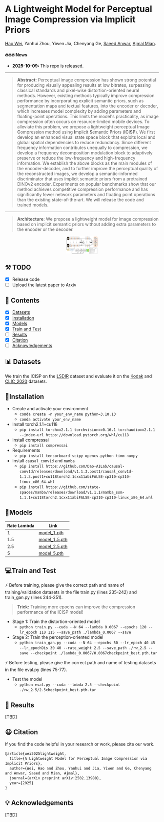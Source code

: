 # A Lightweight Model for Perceptual Image Compression via Implicit Priors

[Hao Wei](https://scholar.google.com.hk/citations?user=hhNFVW0AAAAJ&hl=zh-CN), Yanhui Zhou, Yiwen Jia, Chenyang Ge, [Saeed Anwar](https://scholar.google.com.hk/citations?user=vPJIHywAAAAJ&hl=zh-CN), [Ajmal Mian](https://scholar.google.com.hk/citations?user=X589yaIAAAAJ&hl=zh-CN).

#### 🔥🔥🔥 News

- **2025-10-09:** This repo is released.

---
> **Abstract:** Perceptual image compression has shown strong potential for producing visually appealing results at low bitrates, surpassing classical standards and pixel-wise distortion-oriented neural methods.
However, existing methods typically improve compression performance by incorporating explicit semantic priors, such as segmentation maps and textual features, into the encoder or decoder, which increases model complexity by adding parameters and floating-point operations. This limits the model's practicality, as image compression often occurs on resource-limited mobile devices.
To alleviate this problem, we propose a lightweight perceptual **I**mage **C**ompression method using **I**mplicit **S**emantic **P**riors (**ICISP**). 
We first develop an enhanced visual state space block that exploits local and global spatial dependencies to reduce redundancy. 
Since different frequency information contributes unequally to compression, we develop a frequency decomposition modulation block to adaptively preserve or reduce the low-frequency and high-frequency information.
We establish the above blocks as the main modules of the encoder-decoder, and to further improve the perceptual quality of the reconstructed images, 
we develop a semantic-informed discriminator that uses implicit semantic priors from a pretrained DINOv2 encoder. 
Experiments on popular benchmarks show that our method achieves competitive compression performance and has significantly fewer network parameters and floating point operations than the existing state-of-the-art.
We will release the code and trained models.
---
>**Architecture:** We propose a lightweight model for image compression based on implicit semantic priors without adding extra parameters to the encoder or the decoder.
<center>
<img src="./assets/arch.png"  style="zoom: 10%;"/>
</center>

## ⚒️ TODO

* [x] Release code
* [ ] Upload the latest paper to Arxiv

## 🔗 Contents

- [x] [Datasets](#Datasets)
- [x] [Installation](#Installation) 
- [x] [Models](#Models)
- [x] [Train and Test](#TrainAndTest)
- [ ] [Results](#Results)
- [x] [Citation](#Citation)
- [ ] [Acknowledgements](#Acknowledgements)

## <a name="datasets"></a>📊 Datasets
We train the ICISP on the [LSDIR](https://ofsoundof.github.io/lsdir-data/) dataset and evaluate it on the [Kodak](https://r0k.us/graphics/kodak/) and [CLIC_2020](https://clic2025.compression.cc/) datasets.

## <a name="installation"></a>:wrench:Installation
- Create and activate your environment
  - `conda create -n your_env_name python=3.10.13`
  - `conda activate your_env_name`
- Install torch2.1.1+cu118
  - `pip install torch==2.1.1 torchvision==0.16.1 torchaudio==2.1.1 --index-url https://download.pytorch.org/whl/cu118`
- Install compressai
  - `pip install compressai`
- Requirements
  - `pip install tensorboard scipy opencv-python timm numpy`
- Install ``causal_conv1d`` and ``mamba``
  - `pip install https://github.com/Dao-AILab/causal-conv1d/releases/download/v1.1.3.post1/causal_conv1d-1.1.3.post1+cu118torch2.1cxx11abiFALSE-cp310-cp310-linux_x86_64.whl`
  - `pip install https://github.com/state-spaces/mamba/releases/download/v1.1.1/mamba_ssm-1.1.1+cu118torch2.1cxx11abiFALSE-cp310-cp310-linux_x86_64.whl`

## <a name="models"></a>:dna:Models
| Rate Lambda | Link |
|--------|------|
|1   |  [model_1.pth](https://drive.google.com/drive/folders/1VIr_8j4gy69C2M4-gmtxGDaRGnGdnp0P)  |
|1.5 |  [model_1.5.pth](https://drive.google.com/drive/folders/1VIr_8j4gy69C2M4-gmtxGDaRGnGdnp0P)  |
|2.5 |  [model_2.5.pth](https://drive.google.com/drive/folders/1VIr_8j4gy69C2M4-gmtxGDaRGnGdnp0P)  |
|5 |  [model_5.pth](https://drive.google.com/drive/folders/1VIr_8j4gy69C2M4-gmtxGDaRGnGdnp0P)  |

## <a name='trainandtest'></a>:computer:Train and Test
:zap: Before training, please give the correct path and name of training/validation datasets in the file train.py (lines 235-242) and train_gan.py (lines 244-251).
>**Trick:** Training more epochs can improve the compression performance of the ICISP model!
- Stage 1: Train the distortion-oriented model
  - `python train.py --cuda --N 64 --lambda 0.0067 --epochs 120 --lr_epoch 110 115 --save_path ./lambda_0.0067 --save`
- Stage 2: Train the perception-oriented model
  - `python train_gan.py --cuda --N 64 --epochs 50 --lr_epoch 40 45 --lr_epochDis 30 40 --rate_weight 2.5 --save_path ./rw_2.5 --save --checkpoint ./lambda_0.0067/0.0067checkpoint_best.pth.tar `

:zap: Before testing, please give the correct path and name of testing datasets in the file eval.py (lines 75-77).
- Test the model
   - `python eval.py --cuda --lmbda 2.5 --checkpoint ./rw_2.5/2.5checkpoint_best.pth.tar`


## <a name='results'></a> 🔎 Results

[TBD]

## <a name="citation"></a>:smiley: Citation

If you find the code helpful in your research or work, please cite our work.

```
@article{wei2025lightweight,
  title={A Lightweight Model for Perceptual Image Compression via Implicit Priors},
  author={Wei, Hao and Zhou, Yanhui and Jia, Yiwen and Ge, Chenyang and Anwar, Saeed and Mian, Ajmal},
  journal={arXiv preprint arXiv:2502.13988},
  year={2025}
}
```

## <a name="acknowledgements"></a>💡 Acknowledgements

[TBD]
